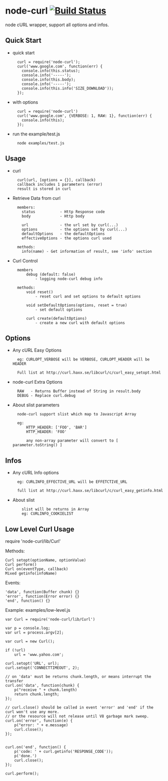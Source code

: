 node-curl [![Build Status](https://secure.travis-ci.org/jiangmiao/node-curl.png?branch=master)](http://travis-ci.org/jiangmiao/node-curl)
=========

node cURL wrapper, support all options and infos.

Quick Start
-----------

* quick start

        curl = require('node-curl');
        curl('www.google.com', function(err) {
          console.info(this.status);
          console.info('-----');
          console.info(this.body);
          console.info('-----');
          console.info(this.info('SIZE_DOWNLOAD'));
        });


* with options

        curl = require('node-curl')
        curl('www.google.com', {VERBOSE: 1, RAW: 1}, function(err) {
          console.info(this);
        });

* run the example/test.js

        node examples/test.js

Usage
-----

* curl

        curl(url, [options = {}], callback)
        callback includes 1 parameters (error)
        result is stored in curl

* Retrieve Data from curl

        members:
          status           - Http Response code
          body             - Http body

          url              - the url set by curl(...)
          options          - the options set by curl(...)
          defaultOptions   - the defaultOptions
          effectiveOptions - the options curl used

        methods:
          info(name) - Get information of result, see 'info' section

* Curl Control

        members
            debug (default: false)
                - logging node-curl debug info

        methods:
            void reset()
                - reset curl and set options to default options

            void setDefaultOptions(options, reset = true)
                - set default options

            curl create(defaultOptions)
                - create a new curl with default options

Options
-------
* Any cURL Easy Options

        eg: CURLOPT_VERBOSE will be VERBOSE, CURLOPT_HEADER will be HEADER

        Full list at http://curl.haxx.se/libcurl/c/curl_easy_setopt.html

* node-curl Extra Options

        RAW   - Returns Buffer instead of String in result.body
        DEBUG - Replace curl.debug

* About slist parameters

        node-curl support slist which map to Javascript Array

        eg:
            HTTP_HEADER: ['FOO', 'BAR']
            HTTP_HEADER: 'FOO'

            any non-array parameter will convert to [ parameter.toString() ]

Infos
-----
* Any cURL Info options

        eg: CURLINFO_EFFECTIVE_URL will be EFFETCTIVE_URL

        full list at http://curl.haxx.se/libcurl/c/curl_easy_getinfo.html


* About slist

          slist will be returns in Array
          eg: CURLINFO_COOKIELIST

Low Level Curl Usage
--------------------

require 'node-curl/lib/Curl'

Methods:

    Curl setopt(optionName, optionValue)
    Curl perform()
    Curl on(eventType, callback)
    Mixed getinfo(infoName)

Events:

    'data', function(Buffer chunk) {}
    'error', function(Error error) {}
    'end', function() {}

Example: examples/low-level.js

    var Curl = require('node-curl/lib/Curl')

    var p = console.log;
    var url = process.argv[2];

    var curl = new Curl();

    if (!url)
        url = 'www.yahoo.com';

    curl.setopt('URL', url);
    curl.setopt('CONNECTTIMEOUT', 2);

    // on 'data' must be returns chunk.length, or means interrupt the transfer
    curl.on('data', function(chunk) {
        p("receive " + chunk.length)
        return chunk.length;
    });

    // curl.close() should be called in event 'error' and 'end' if the curl won't use any more.
    // or the resource will not release until V8 garbage mark sweep.
    curl.on('error', function(e) {
        p("error: " + e.message)
        curl.close();
    });


    curl.on('end', function() {
        p('code: ' + curl.getinfo('RESPONSE_CODE'));
        p('done.')
        curl.close();
    });

    curl.perform();
